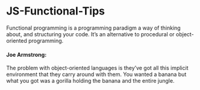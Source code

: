 # JS-Functional-Tips

Functional programming is a programming paradigm a way of thinking about, and structuring your code. It’s an alternative to procedural or object-oriented programming.

#### Joe Armstrong: 
The problem with object-oriented languages is they’ve got all this implicit environment that they carry around with them. You wanted a banana but what you got was a gorilla holding the banana and the entire jungle. 
